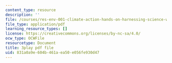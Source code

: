 ```yaml
---
content_type: resource
description: ''
file: /courses/res-env-001-climate-action-hands-on-harnessing-science-with-communities-to-cut-carbon-january-iap-2017/831a0a9e604b461aea50e056fe930d47_lsf0_6DAFOM.pdf
file_type: application/pdf
learning_resource_types: []
license: https://creativecommons.org/licenses/by-nc-sa/4.0/
ocw_type: OCWFile
resourcetype: Document
title: 3play pdf file
uid: 831a0a9e-604b-461a-ea50-e056fe930d47
---
```

